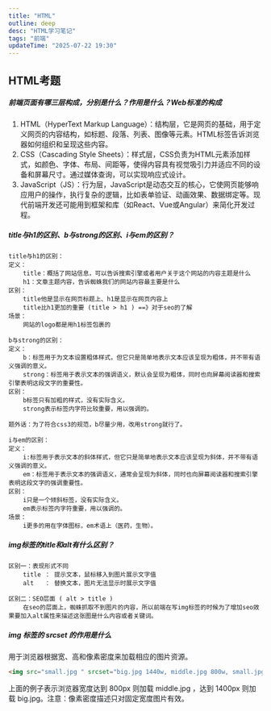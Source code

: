 ```yaml
---
title: "HTML"
outline: deep
desc: "HTML学习笔记"
tags: "前端"
updateTime: "2025-07-22 19:30"
---
```


## HTML考题


##### 前端页面有哪三层构成，分别是什么？作用是什么？Web标准的构成
1. HTML（HyperText Markup Language）：结构层，它是网页的基础，用于定义网页的内容结构，如标题、段落、列表、图像等元素。HTML标签告诉浏览器如何组织和呈现这些内容。
2. CSS（Cascading Style Sheets）：样式层，CSS负责为HTML元素添加样式，如颜色、字体、布局、间距等，使得内容具有视觉吸引力并适应不同的设备和屏幕尺寸。通过媒体查询，可以实现响应式设计。
3. JavaScript（JS）：行为层，JavaScript是动态交互的核心，它使网页能够响应用户的操作，执行复杂的逻辑，比如表单验证、动画效果、数据绑定等。现代前端开发还可能用到框架和库（如React、Vue或Angular）来简化开发过程。

##### title与h1的区别、b与strong的区别、i与em的区别？
```plain
title与h1的区别：
定义：
    title：概括了网站信息，可以告诉搜索引擎或者用户关于这个网站的内容主题是什么
    h1：文章主题内容，告诉蜘蛛我们的网站内容最主要是什么
区别：
    title他是显示在网页标题上、h1是显示在网页内容上
    title比h1更加的重要 (title > h1 ) ==》对于seo的了解
场景：
    网站的logo都是用h1标签包裹的	
```

```plain
b与strong的区别：
定义：
    b：标签用于为文本设置粗体样式，但它只是简单地表示文本应该呈现为粗体，并不带有语义强调的意义。
    strong：标签用于表示文本的强调语义，默认会呈现为粗体，同时也向屏幕阅读器和搜索引擎表明这段文字的重要性。
区别：
    b标签只有加粗的样式，没有实际含义。
    strong表示标签内字符比较重要，用以强调的。
    
题外话：为了符合css3的规范，b尽量少用，改用strong就行了。
```

```plain
i与em的区别：
定义：
    i:标签用于表示文本的斜体样式，但它只是简单地表示文本应该呈现为斜体，并不带有语义强调的意义。
    em：标签用于表示文本的强调语义，通常会呈现为斜体，同时也向屏幕阅读器和搜索引擎表明这段文字的强调重要性。
区别：
    i只是一个倾斜标签，没有实际含义。
    em表示标签内字符重要，用以强调的。
场景：
    i更多的用在字体图标，em术语上（医药，生物）。
```

##### img标签的title和alt有什么区别？
```plain
区别一：表现形式不同
    title ： 提示文本，鼠标移入到图片展示文字值
    alt   ： 替换文本，图片无法显示时展示文字值

区别二：SEO层面 ( alt > title )
    在seo的层面上，蜘蛛抓取不到图片的内容，所以前端在写img标签的时候为了增加seo效果要加入alt属性来描述这张图是什么内容或者关键词。
```

##### img 标签的 srcset 的作用是什么
<font style="color:rgb(25, 27, 31);">用于浏览器根据宽、高和</font>像素密度<font style="color:rgb(25, 27, 31);">来加载相应的图片资源。</font>

```html
<img src="small.jpg " srcset="big.jpg 1440w, middle.jpg 800w, small.jpg 1x" />
```

<font style="color:rgb(25, 27, 31);">上面的例子表示浏览器宽度达到 800px 则加载 middle.jpg ，达到 1400px 则加载 big.jpg。注意：像素密度描述只对固定宽度图片有效。</font>